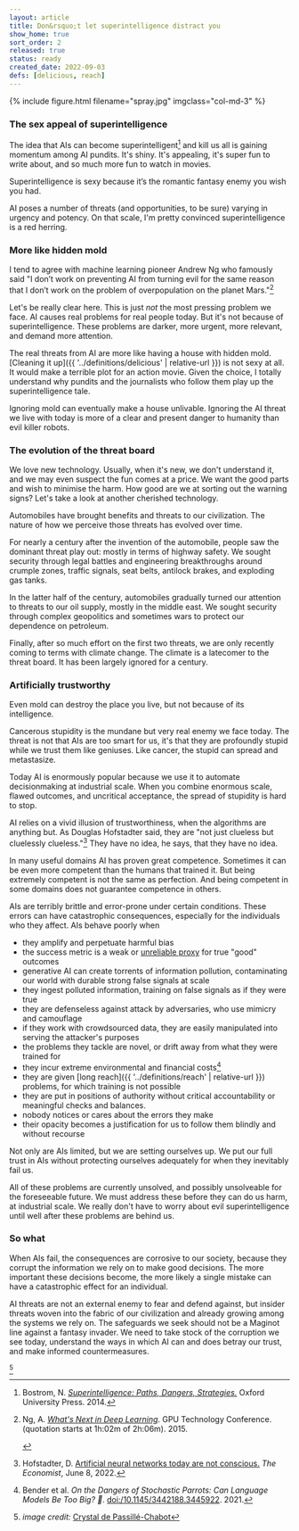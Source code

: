 ```yaml
---
layout: article
title: Don&rsquo;t let superintelligence distract you
show_home: true
sort_order: 2
released: true
status: ready
created_date: 2022-09-03
defs: [delicious, reach]
---
```

{% include figure.html filename="spray.jpg" imgclass="col-md-3" %}

### The sex appeal of superintelligence


The idea that AIs can become superintelligent[^1] and kill us all is
gaining momentum among AI pundits. It's shiny. It's appealing, it's
super fun to write about, and so much more fun to watch in movies.

<!-- start_excerpt -->
Superintelligence is sexy because it’s the romantic fantasy enemy you
wish you had.<!-- end_excerpt -->

AI poses a number of threats (and opportunities, to be sure) varying
in urgency and potency. On that scale, I'm pretty convinced
superintelligence is a red herring.

### More like hidden mold

I tend to agree with machine learning pioneer Andrew Ng who famously
said "I don’t work on preventing AI from turning evil for the same
reason that I don’t work on the problem of overpopulation on the
planet Mars."[^2]

Let's be really clear here. This is just *not* the most pressing
problem we face. AI causes real problems for real people today. But
it's not because of superintelligence.  These problems are darker,
more urgent, more relevant, and demand more attention.

The real threats from AI are more like having a house with hidden
mold. [Cleaning it up]({{ '../definitions/delicious' | relative-url
}}) is not sexy at all. It would make a terrible plot for an action
movie. Given the choice, I totally understand why pundits and the
journalists who follow them play up the superintelligence tale.

Ignoring mold can eventually make a house unlivable. Ignoring the AI
threat we live with today is more of a clear and present danger to
humanity than evil killer robots.

### The evolution of the threat board

We love new technology. Usually, when it's new, we don't understand
it, and we may even suspect the fun comes at a price.  We want the
good parts and wish to minimise the harm.  How good are we at sorting
out the warning signs?  Let's take a look at another cherished
technology.

Automobiles have brought benefits and threats to our civilization.
The nature of how we perceive those threats has evolved over time.

For nearly a century after the invention of the automobile, people saw
the dominant threat play out: mostly in terms of highway safety. We
sought security through legal battles and engineering breakthroughs
around crumple zones, traffic signals, seat belts, antilock brakes,
and exploding gas tanks.

In the latter half of the century, automobiles gradually turned our
attention to threats to our oil supply, mostly in the middle east. We
sought security through complex geopolitics and sometimes wars to
protect our dependence on petroleum.

Finally, after so much effort on the first two threats, we are only
recently coming to terms with climate change. The climate is a
latecomer to the threat board. It has been largely ignored for a
century.

### Artificially trustworthy

Even mold can destroy the place you live, but not because of its
intelligence.

Cancerous stupidity is the mundane but very real enemy we face today.
The threat is not that AIs are too smart for us, it's that they are
profoundly stupid while we trust them like geniuses. Like cancer, the
stupid can spread and metastasize.

Today AI is enormously popular because we use it to automate
decisionmaking at industrial scale. When you combine enormous scale,
flawed outcomes, and uncritical acceptance, the spread of stupidity is
hard to stop. 

AI relies on a vivid illusion of trustworthiness, when the algorithms
are anything but.  As Douglas Hofstadter said, they are "not just
clueless but cluelessly clueless."[^3] They have no idea, he says,
that they have no idea.

In many useful domains AI has proven great competence. Sometimes it
can be even more competent than the humans that trained it. But being
extremely competent is not the same as perfection. And being competent
in some domains does not guarantee competence in others.

AIs are terribly brittle and error-prone under certain
conditions. These errors can have catastrophic consequences,
especially for the individuals who they affect. AIs behave poorly when

 * they amplify and perpetuate harmful bias
 * the success metric is a weak or [unreliable proxy](https://www.psychologytoday.com/us/blog/machiavellians-gulling-the-rubes/202010/the-cobra-effect-no-loophole-goes-unexploited) for true "good" outcomes
 * generative AI can create torrents of information pollution, contaminating our world with 
   durable strong false signals at scale
 * they ingest polluted information, training on false signals as if they were true
 * they are defenseless against attack by adversaries, who use mimicry and camouflage
 * if they work with crowdsourced data, they are easily manipulated into serving the attacker's purposes
 * the problems they tackle are novel, or drift away from what they were trained for
 * they incur extreme environmental and financial costs[^4]
 * they are given [long reach]({{ '../definitions/reach' | relative-url }}) 
   problems, for which training is not possible
 * they are put in positions of authority without critical accountability or meaningful checks and balances.
 * nobody notices or cares about the errors they make
 * their opacity becomes a justification for us to follow them blindly and without recourse

Not only are AIs limited, but we are setting ourselves up. We put our
full trust in AIs without protecting ourselves adequately for when
they inevitably fail us.

All of these problems are currently unsolved, and possibly unsolveable
for the foreseeable future. We must address these before they can do us
harm, at industrial scale. We really don't have to worry about evil
superintelligence until well after these problems are behind us.

### So what

When AIs fail, the consequences are corrosive to our society, because
they corrupt the information we rely on to make good decisions. The
more important these decisions become, the more likely a single
mistake can have a catastrophic effect for an individual.

AI threats are not an external enemy to fear and defend against, but
insider threats woven into the fabric of our civilization and already
growing among the systems we rely on. The safeguards we seek should
not be a Maginot line against a fantasy invader. We need to take stock
of the corruption we see today, understand the ways in which AI can
and does betray our trust, and make informed countermeasures.

[^1]: 
    Bostrom, N.
	[*Superintelligence: Paths, Dangers, 
	Strategies.*](https://www.amazon.com/gp/product/0198739834)
	Oxford University Press. 2014.

[^2]:
    Ng, A. [*What's Next in Deep Learning*](https://youtu.be/jZTxDeoaJvA?t=3762). GPU Technology Conference.
	(quotation starts at 1h:02m of 2h:06m). 2015.
	<!-- video title: GPU Technology Conference 2015 day 3: What's Next in Deep Learning -->

[^3]:
    Hofstadter, D. [Artificial neural networks today are not 
	conscious.](https://www.economist.com/by-invitation/2022/06/09/artificial-neural-networks-today-are-not-conscious-according-to-douglas-hofstadter)
    *The Economist*, June 8, 2022.

[^4]:
    Bender et al. *On the Dangers of Stochastic Parrots: Can Language Models Be Too Big? 🦜*. 
	[doi:/10.1145/3442188.3445922](https://doi.org/10.1145/3442188.3445922). 2021.


<style>
#fnref\:5, .reversefootnote { display: none}
#fn\:5::marker {  color: transparent !important;}
</style>

[^5]

[^5]: *image credit:* [Crystal de Passillé-Chabot](https://unsplash.com/@cchabot)

